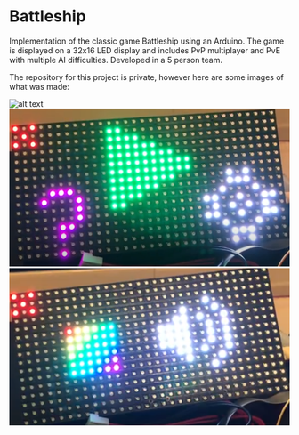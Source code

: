 # Battleship

Implementation of the classic game Battleship using an Arduino. The game is displayed on a 32x16 LED display and includes PvP multiplayer and PvE with multiple AI difficulties. Developed in a 5 person team.

The repository for this project is private, however here are some images of what was made:

![alt text](https://github.com/Alex-Hyde/Alex-Hyde.github.io/blob/main/ProjectImages/Battleship/1.png?raw=true)
![alt text](https://github.com/Alex-Hyde/Alex-Hyde.github.io/blob/main/ProjectImages/Battleship/2.PNG?raw=true)
![alt text](https://github.com/Alex-Hyde/Alex-Hyde.github.io/blob/main/ProjectImages/Battleship/3.PNG?raw=true)
